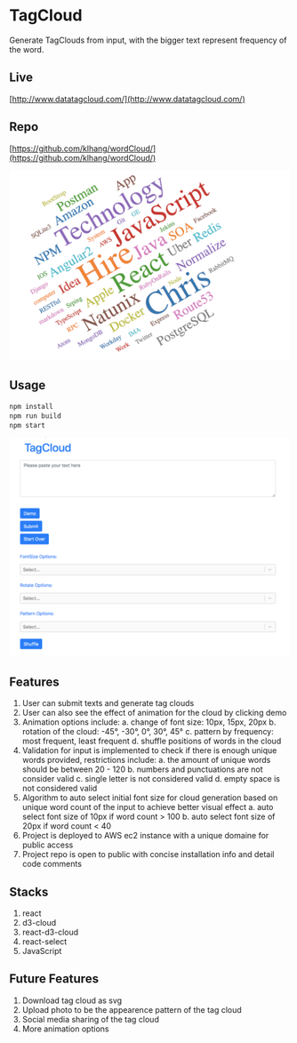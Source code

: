 # TagCloud
Generate TagClouds from input, with the bigger text represent frequency of the word.

## Live
[http://www.datatagcloud.com/](http://www.datatagcloud.com/)

## Repo
[https://github.com/klhang/wordCloud/](https://github.com/klhang/wordCloud/)

![TagCloud2](tagcloud2.png)

## Usage
```sh
npm install
npm run build
npm start
```
![TagCloud1](tagcloud1.png)
## Features
1. User can submit texts and generate tag clouds
2. User can also see the effect of animation for the cloud by clicking demo
3. Animation options include:
   a. change of font size: 10px, 15px, 20px
   b. rotation of the cloud: -45°, -30°, 0°, 30°, 45°
   c. pattern by frequency: most frequent, least frequent
   d. shuffle positions of words in the cloud
4. Validation for input is implemented to check if there is enough unique words provided, restrictions include:
   a. the amount of unique words should be between 20 - 120
   b. numbers and punctuations are not consider valid
   c. single letter is not considered valid
   d. empty space is not considered valid
5. Algorithm to auto select initial font size for cloud generation based on unique word count of the input to achieve better visual effect
  a. auto select font size of 10px if word count > 100
  b. auto select font size of 20px if word count < 40
6. Project is deployed to AWS ec2 instance with a unique domaine for public access
7. Project repo is open to public with concise installation info and detail code comments

## Stacks
1. react
2. d3-cloud
3. react-d3-cloud
4. react-select
5. JavaScript

## Future Features
1. Download tag cloud as svg
2. Upload photo to be the appearence pattern of the tag cloud
3. Social media sharing of the tag cloud
4. More animation options
